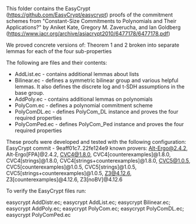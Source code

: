 This folder contains the EasyCrypt (https://github.com/EasyCrypt/easycrypt) proofs of the commitment schemes from "Constant-Size Commitments to Polynomials and
Their Applications?" by
Aniket Kate, Gregory M. Zaverucha, and Ian Goldberg (https://www.iacr.org/archive/asiacrypt2010/6477178/6477178.pdf)

We proved concrete versions of:
    Theorem 1 and 2 broken into separate lemmas for each of the four sub-properties
    
The following are files and their contents:
- AddList.ec - contains additional lemmas about lists
- Bilinear.ec - defines a symmetric bilinear group and various helpful lemmas. It also defines the discrete log and t-SDH assumptions in the base group.
- AddPoly.ec - contains additional lemmas on polynomials
- PolyCom.ec - defines a polynomial commitment scheme
- PolyComDL.ec - defines PolyCom_DL instance and proves the four required properties
- PolyComPed.ec - defines PolyCom_Ped instance and proves the four required properties

These proofs were developed and tested with the following configuration:
EasyCrypt commit - 9eaff01c7..22fe124e9
known provers: Alt-Ergo@2.4.2, Alt-Ergo[FPA]@2.4.2, CVC4@1.8.0, CVC4[counterexamples]@1.8.0, CVC4[strings]@1.8.0, CVC4[strings+counterexamples]@1.8.0, CVC5@1.0.5, CVC5[counterexamples]@1.0.5, CVC5[strings]@1.0.5, CVC5[strings+counterexamples]@1.0.5, Z3@4.12.6, Z3[counterexamples]@4.12.6, Z3[noBV]@4.12.6

To verify the EasyCrypt files run:

easycrypt AddDistr.ec; easycrypt AddList.ec; easycrypt Bilinear.ec; easycrypt AddPoly.ec; easycrypt PolyCom.ec; easycrypt PolyComDL.ec; easycrypt PolyComPed.ec

